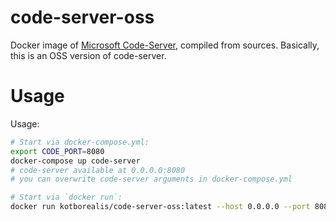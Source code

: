 # code-server-oss

Docker image of [Microsoft Code-Server](https://code.visualstudio.com/docs/remote/vscode-server), compiled from sources.
Basically, this is an OSS version of code-server.

# Usage

Usage:
```sh
# Start via docker-compose.yml:
export CODE_PORT=8080
docker-compose up code-server
# code-server available at 0.0.0.0:8080
# you can overwrite code-server arguments in docker-compose.yml

# Start via `docker run`:
docker run kotborealis/code-server-oss:latest --host 0.0.0.0 --port 8080
```
